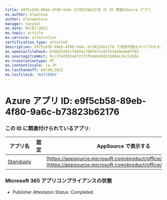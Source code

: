 ```yaml
---
title: e9f5cb58-89eb-4f80-9a6c-b73823b62176 の ID 情報のAzure アプリ
ms.author: elmalova
author: elenamalova
manager: tonybal
ms.date: 04/07/2022
ms.topic: article
ms.service: attestation
certification_type: attested
description: e9f5cb58-89eb-4f80-9a6c-b73823b62176 で使用可能なすべてのセキュリティとコンプライアンス情報。
ms.openlocfilehash: bfb025d45cf4644cf00f97cc03fb34d4e4b8ff03
ms.sourcegitcommit: 9cc3fe8502a6f21f3f6abb4dd23b99b116c51b8e
ms.translationtype: MT
ms.contentlocale: ja-JP
ms.lasthandoff: 04/08/2022
ms.locfileid: "64719501"
---
```

# <a name="azure-app-id-e9f5cb58-89eb-4f80-9a6c-b73823b62176"></a>Azure アプリ ID: e9f5cb58-89eb-4f80-9a6c-b73823b62176


### <a name="apps-associated-with-this-id"></a>この ID に関連付けられているアプリ:
| **アプリ名** | **認定** | **AppSource で表示する** |
|--------------|---------------|-----------------------|
| [Standuply](../forward/WA200003001.md) |  | [https://appsource.microsoft.com/product/office/WA200003001](https://appsource.microsoft.com/product/office/WA200003001) |

### <a name="microsoft-365-app-compliance-status"></a>Microsoft 365 アプリコンプライアンスの状態
- Publisher Attestaton Status: Completed
